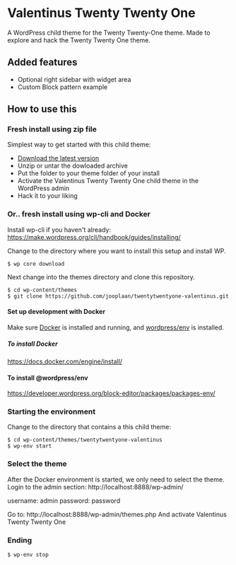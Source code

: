 # Valentinus Twenty Twenty One
A WordPress child theme for the Twenty Twenty-One theme. Made to explore and hack the Twenty Twenty One theme.

## Added features

* Optional right sidebar with widget area
* Custom Block pattern example

## How to use this

### Fresh install using zip file
Simplest way to get started with this child theme:

* [Download the latest version](https://github.com/jooplaan/twentytwentyone-valentinus/releases/latest)
* Unzip or untar the dowloaded archive
* Put the folder to your theme folder of your install
* Activate the Valentinus Twenty Twenty One child theme in the WordPress admin
* Hack it to your liking

### Or.. fresh install using wp-cli and Docker

Install wp-cli if you haven't already:
https://make.wordpress.org/cli/handbook/guides/installing/

Change to the directory where you want to install this setup and install WP.

```
$ wp core download
```
Next change into the themes directory and clone this repository.

```
$ cd wp-content/themes
$ git clone https://github.com/jooplaan/twentytwentyone-valentinus.git
```

#### Set up development with Docker

Make sure [Docker](https://docs.docker.com/) is installed and running, and [wordpress/env](https://developer.wordpress.org/block-editor/packages/packages-env/) is installed.

##### To install Docker
https://docs.docker.com/engine/install/

#### To install @wordpress/env
https://developer.wordpress.org/block-editor/packages/packages-env/

### Starting the environment

Change to the directory that contains a this child theme:

```
$ cd wp-content/themes/twentytwentyone-valentinus
$ wp-env start
```

### Select the theme

After the Docker environment is started, we only need to select the theme.
Login to the admin section:
http://localhost:8888/wp-admin/

username: admin
password: password

Go to: http://localhost:8888/wp-admin/themes.php
And activate Valentinus Twenty Twenty One

### Ending

```
$ wp-env stop
```

